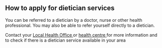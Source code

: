 ##  How to apply for dietician services

You can be referred to a dietician by a doctor, nurse or other health
professional. You may also be able to refer yourself directly to a dietician.

Contact your [ Local Health Office
](http://www.hse.ie/eng/services/list/1/LHO/) or [ health centre
](http://www.hse.ie/eng/services/list/2/healthcentres/) for more information
and to check if there is a dietician service available in your area
